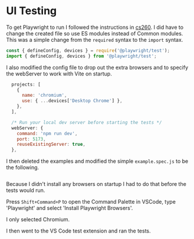 # UI Testing

To get Playwright to run I followed the instructions in [cs260](https://learn.cs260.click/page/webServices/uiTesting/uiTesting_md). I did have to change the created file so use ES modules instead of Common modules. This was a simple change from the `required` syntax to the `import` syntax.

```js
const { defineConfig, devices } = require('@playwright/test');
import { defineConfig, devices } from '@playwright/test';
```

I also modified the config file to drop out the extra browsers and to specify the webServer to work with Vite on startup.

```js
  projects: [
    {
      name: 'chromium',
      use: { ...devices['Desktop Chrome'] },
    },
  ],

  /* Run your local dev server before starting the tests */
  webServer: {
    command: 'npm run dev',
    port: 5173,
    reuseExistingServer: true,
  },
```

I then deleted the examples and modified the simple `example.spec.js` to be the following.

```js

```

Because I didn't install any browsers on startup I had to do that before the tests would run.

Press `Shift+Command+P` to open the Command Palette in VSCode, type 'Playwright' and select 'Install Playwright Browsers'.

I only selected Chromium.

I then went to the VS Code test extension and ran the tests.
